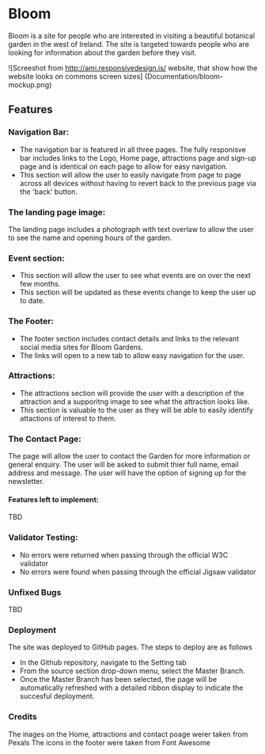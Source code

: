 # Bloom

Bloom is a site for people who are interested in visiting a beautiful botanical garden in the west of Ireland. 
The site is targeted towards people who are looking for information about the garden before they visit.

![Screeshot from http://ami.responsivedesign.is/ website, that show how the website looks on commons screen sizes] (Documentation/bloom-mockup.png)

## Features

### Navigation Bar:
* The navigation bar is featured in all three pages. The fully responisve bar includes links to the Logo, Home page, attractions page and sign-up page and is identical on each page to allow for easy navigation.
* This section will allow the user to easily navigate from page to page across all devices without having to revert back to the previous page via the 'back' button.

### The landing page image:
The landing page includes a photograph with text overlaw to allow the user to see the name and opening hours of the garden.

### Event section:
* This section will allow the user to see what events are on over the next few months. 
* This section will be updated as these events change to keep the user up to date.

### The Footer:
* The footer section includes contact details and links to the relevant social media sites for Bloom Gardens.
* The links will open to a new tab to allow easy navigation for the user.

### Attractions:
* The attractions section will provide the user with a description of the attraction and a supporitng image to see what the attraction looks like.
* This section is valuable to the user as they will be able to easily identify attactions of interest to them.

### The Contact Page:
The page will allow the user to contact the Garden for more information or general enquiry. The user will be asked to submit thier full name, email address and message. The user will have the option of signing up for the newsletter. 

#### Features left to implement:
TBD

### Validator Testing:
* No errors were returned when passing through the official W3C validator
* No errors were found when passing through the official Jigsaw validator

### Unfixed Bugs
TBD


### Deployment
The site was deployed to GitHub pages. The steps to deploy are as follows
* In the Github repository, navigate to the Setting tab
* From the source section drop-down menu, select the Master Branch.
* Once the Master Branch has been selected, the page will be automatically refreshed with a detailed ribbon display to indicate the succesful deployment.

### Credits
The inages on the Home, attractions and contact poage werer taken from Pexals
The icons in the footer were taken from Font Awesome
